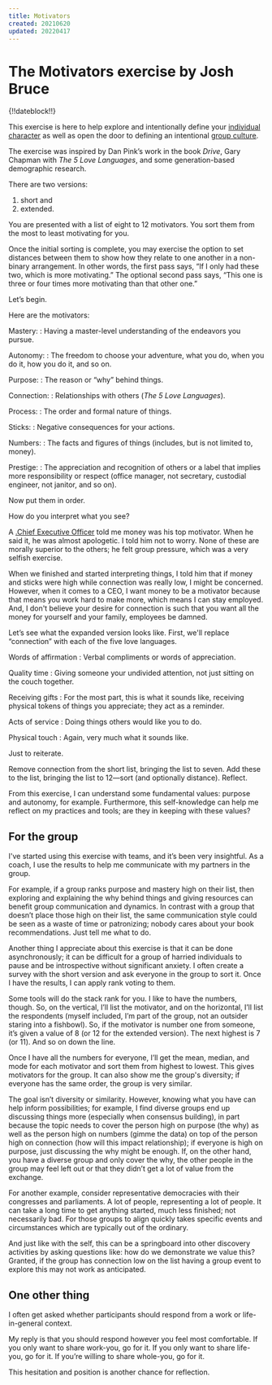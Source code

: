 ```yaml
---
title: Motivators
created: 20210620
updated: 20220417
---
```


# The Motivators exercise by Josh Bruce

{!!dateblock!!}

This exercise is here to help explore and intentionally define your [individual character](/essays-and-editorials/the-self/) as well as open the door to defining an intentional [group culture](/essays-and-editorials/the-group/).

The exercise was inspired by Dan Pink’s work in the book *Drive*, Gary Chapman with *The 5 Love Languages*, and some generation-based demographic research.

There are two versions:

1. short and
2. extended.

You are presented with a list of eight to 12 motivators. You sort them from the most to least motivating for you.

Once the initial sorting is complete, you may exercise the option to set distances between them to show how they relate to one another in a non-binary arrangement. In other words, the first pass says, “If I only had these two, which is more motivating.” The optional second pass says, “This one is three or four times more motivating than that other one.”

Let’s begin.

Here are the motivators:

Mastery:
:    Having a master-level understanding of the endeavors you pursue.

Autonomy:
:    The freedom to choose your adventure, what you do, when you do it, how you do it, and so on.

Purpose:
:    The reason or “why” behind things.

Connection:
:    Relationships with others (*The 5 Love Languages*).

Process:
:    The order and formal nature of things.

Sticks:
:    Negative consequences for your actions.

Numbers:
:    The facts and figures of things (includes, but is not limited to, money).

Prestige:
:    The appreciation and recognition of others or a label that implies more responsibility or respect (office manager, not secretary, custodial engineer, not janitor, and so on).

Now put them in order.

How do you interpret what you see?

A [.Chief Executive Officer](CEO) told me money was his top motivator. When he said it, he was almost apologetic. I told him not to worry. None of these are morally superior to the others; he felt group pressure, which was a very selfish exercise. 

When we finished and started interpreting things, I told him that if money and sticks were high while connection was really low, I might be concerned. However, when it comes to a CEO, I want money to be a motivator because that means you work hard to make more, which means I can stay employed. And, I don't believe your desire for connection is such that you want all the money for yourself and your family, employees be damned.

Let’s see what the expanded version looks like. First, we'll replace “connection” with each of the five love languages.

Words of affirmation
:    Verbal compliments or words of appreciation.

Quality time
:    Giving someone your undivided attention, not just sitting on the couch together.

Receiving gifts
:    For the most part, this is what it sounds like, receiving physical tokens of things you appreciate; they act as a reminder.

Acts of service
:    Doing things others would like you to do.

Physical touch
:    Again, very much what it sounds like.

Just to reiterate.

Remove connection from the short list, bringing the list to seven. Add these to the list, bringing the list to 12—sort (and optionally distance). Reflect.

From this exercise, I can understand some fundamental values: purpose and autonomy, for example. Furthermore, this self-knowledge can help me reflect on my practices and tools; are they in keeping with these values?

## For the group

I've started using this exercise with teams, and it’s been very insightful. As a coach, I use the results to help me communicate with my partners in the group.

For example, if a group ranks purpose and mastery high on their list, then exploring and explaining the why behind things and giving resources can benefit group communication and dynamics. In contrast with a group that doesn’t place those high on their list, the same communication style could be seen as a waste of time or patronizing; nobody cares about your book recommendations. Just tell me what to do.

Another thing I appreciate about this exercise is that it can be done asynchronously; it can be difficult for a group of harried individuals to pause and be introspective without significant anxiety. I often create a survey with the short version and ask everyone in the group to sort it. Once I have the results, I can apply rank voting to them.

Some tools will do the stack rank for you. I like to have the numbers, though. So, on the vertical, I’ll list the motivator, and on the horizontal, I’ll list the respondents (myself included, I’m part of the group, not an outsider staring into a fishbowl). So, if the motivator is number one from someone, it’s given a value of 8 (or 12 for the extended version). The next highest is 7 (or 11). And so on down the line.

Once I have all the numbers for everyone, I’ll get the mean, median, and mode for each motivator and sort them from highest to lowest. This gives motivators for the group. It can also show me the group's diversity; if everyone has the same order, the group is very similar.

The goal isn’t diversity or similarity. However, knowing what you have can help inform possibilities; for example, I find diverse groups end up discussing things more (especially when consensus building), in part because the topic needs to cover the person high on purpose (the why) as well as the person high on numbers (gimme the data) on top of the person high on connection (how will this impact relationship); if everyone is high on purpose, just discussing the why might be enough. If, on the other hand, you have a diverse group and only cover the why, the other people in the group may feel left out or that they didn’t get a lot of value from the exchange.

For another example, consider representative democracies with their congresses and parliaments. A lot of people, representing a lot of people. It can take a long time to get anything started, much less finished; not necessarily bad. For those groups to align quickly takes specific events and circumstances which are typically out of the ordinary.

And just like with the self, this can be a springboard into other discovery activities by asking questions like: how do we demonstrate we value this? Granted, if the group has connection low on the list having a group event to explore this may not work as anticipated.

## One other thing

I often get asked whether participants should respond from a work or life-in-general context.

My reply is that you should respond however you feel most comfortable. If you only want to share work-you, go for it. If you only want to share life-you, go for it. If you’re willing to share whole-you, go for it.

This hesitation and position is another chance for reflection.
